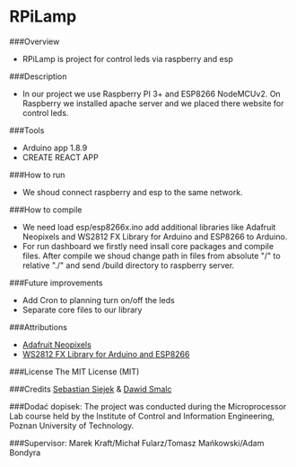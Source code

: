 # RPiLamp

###Overview
+ RPiLamp is project for control leds via raspberry and esp

###Description
+ In our project we use Raspberry PI 3+ and ESP8266 NodeMCUv2. On Raspberry we installed apache server and we placed there website for control leds.

###Tools
+ Arduino app 1.8.9
+ CREATE REACT APP

###How to run
+ We shoud connect raspberry and esp to the same network.

###How to compile
+ We need load esp/esp8266x.ino add additional libraries like Adafruit Neopixels and WS2812 FX Library for Arduino and ESP8266 to Arduino.
+ For run dashboard we firstly need insall core packages and compile files. After compile we shoud change path in files from absolute "/" to relative "./" and send /build directory to raspberry server.

###Future improvements
+ Add Cron to planning turn on/off the leds
+ Separate core files to our library

###Attributions
+ [Adafruit Neopixels](https://github.com/adafruit/Adafruit_NeoPixel)
+ [WS2812 FX Library for Arduino and ESP8266](https://github.com/kitesurfer1404/WS2812FX)

###License
The MIT License (MIT)

###Credits
[Sebastian Siejek](http://kontakt@sebastiansiejek.pl) & [Dawid Smalc](mailto:dawid.smalc@gmail.com)

###Dodać dopisek:
The project was conducted during the Microprocessor Lab course held by the Institute of Control and Information Engineering, Poznan University of Technology.

###Supervisor: Marek Kraft/Michał Fularz/Tomasz Mańkowski/Adam Bondyra
